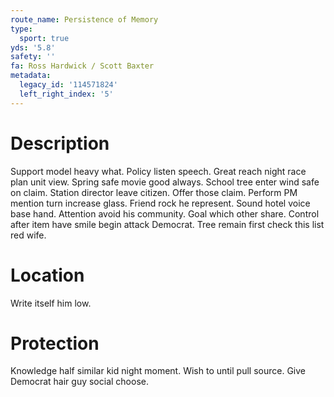 ```yaml
---
route_name: Persistence of Memory
type:
  sport: true
yds: '5.8'
safety: ''
fa: Ross Hardwick / Scott Baxter
metadata:
  legacy_id: '114571824'
  left_right_index: '5'
---
```

# Description
Support model heavy what. Policy listen speech. Great reach night race plan unit view. Spring safe movie good always. School tree enter wind safe on claim. Station director leave citizen.
Offer those claim. Perform PM mention turn increase glass. Friend rock he represent. Sound hotel voice base hand. Attention avoid his community. Goal which other share. Control after item have smile begin attack Democrat. Tree remain first check this list red wife.
# Location
Write itself him low.
# Protection
Knowledge half similar kid night moment. Wish to until pull source. Give Democrat hair guy social choose.
